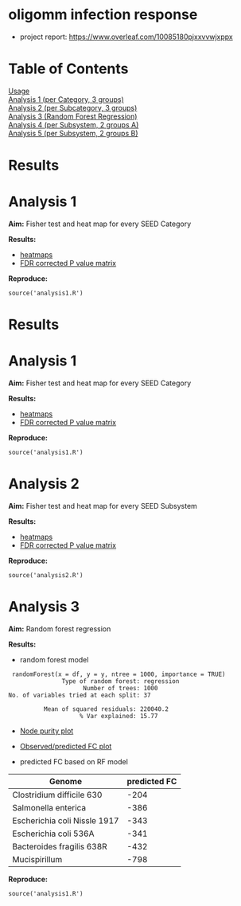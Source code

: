 # oligomm infection response

- project report: https://www.overleaf.com/10085180pjxxvvwjxppx

# Table of Contents  
[Usage](#usage)  
[Analysis 1 (per Category, 3 groups)](#analysis-1)  
[Analysis 2 (per Subcategory, 3 groups)](#analysis-2)  
[Analysis 3 (Random Forest Regression)](#analysis-3)  
[Analysis 4 (per Subsystem, 2 groups A)](#analysis-4)  
[Analysis 5 (per Subsystem, 2 groups B)](#analysis-5)  


# Results
# Analysis 1
**Aim:** Fisher test and heat map for every SEED Category

**Results:**
- [heatmaps](results/analysis1/)
- [FDR corrected P value matrix](results/analysis1/pval_category.txt)

**Reproduce:**

```
source('analysis1.R')
```



# Results
# Analysis 1
**Aim:** Fisher test and heat map for every SEED Category

**Results:**
- [heatmaps](results/analysis1/)
- [FDR corrected P value matrix](results/analysis1/pval_category.txt)

**Reproduce:**

```
source('analysis1.R')
```

# Analysis 2
**Aim:** Fisher test and heat map for every SEED Subsystem

**Results:**
- [heatmaps](results/analysis1/)
- [FDR corrected P value matrix](results/analysis1/pval_subsystem.txt)

**Reproduce:**

```
source('analysis2.R')
```

# Analysis 3
**Aim:** Random forest regression

**Results:**
- random forest model
```
 randomForest(x = df, y = y, ntree = 1000, importance = TRUE) 
               Type of random forest: regression
                     Number of trees: 1000
No. of variables tried at each split: 37

          Mean of squared residuals: 220040.2
                    % Var explained: 15.77
```

- [Node purity plot](results/analysis3/node_purity.pdf)
- [Observed/predicted FC plot](results/analysis3/observed_predicted.pdf)

- predicted FC based on RF model

| Genome                       | predicted FC |
|------------------------------|--------------|
| Clostridium difficile 630    | -204         |
| Salmonella enterica          | -386         |
| Escherichia coli Nissle 1917 | -343         |
| Escherichia coli 536A        | -341         |
| Bacteroides fragilis 638R    | -432         |
| Mucispirillum                | -798         |

**Reproduce:**

```
source('analysis1.R')
```

